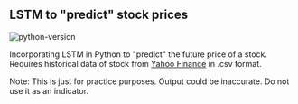 ## LSTM to "predict" stock prices
![python-version](https://img.shields.io/badge/python-3.11-blue.svg)

Incorporating LSTM in Python to "predict" the future price of a stock. Requires historical data of stock from [Yahoo Finance](https://sg.finance.yahoo.com/) in .csv format.

Note: This is just for practice purposes. Output could be inaccurate. Do not use it as an indicator. 

